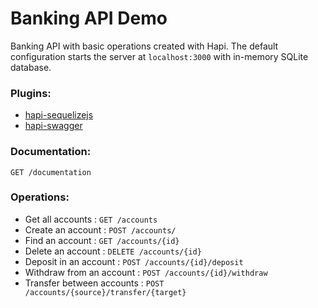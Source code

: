 # Banking API Demo

Banking API with basic operations created with Hapi. The default configuration starts the server at `localhost:3000` with in-memory SQLite database.

### Plugins:
* [hapi-sequelizejs](https://github.com/glennjones/hapi-swagger)
* [hapi-swagger](https://github.com/bakjs/hapi-sequelize)

### Documentation:

`GET /documentation`

### Operations:

* Get all accounts : `GET /accounts`
* Create an account : `POST /accounts/`
* Find an account : `GET /accounts/{id}`
* Delete an account : `DELETE /accounts/{id}`
* Deposit in an account : `POST /accounts/{id}/deposit`
* Withdraw from an account : `POST /accounts/{id}/withdraw`
* Transfer between accounts : `POST /accounts/{source}/transfer/{target}`

